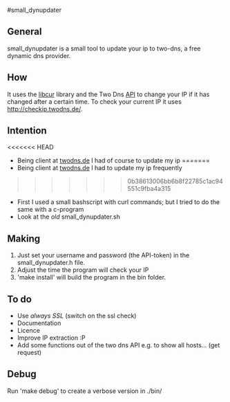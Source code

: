 #small_dynupdater

## General 
small_dynupdater is a small tool to update your ip to two-dns, a free dynamic dns provider.

## How
It uses the [libcur](http://curl.haxx.se/libcurl/ "libcurl") library and the Two Dns [API](https://twodns.de/de/api "API")
to change your IP if it has changed after a certain time. To check your current IP it uses http://checkip.twodns.de/. 

## Intention
<<<<<<< HEAD
* Being client at [twodns.de](http://twodns.de/ "twodns") I had of course to update my ip
=======
* Being client at [twodns.de](http://twodns.de/ "twodns") I had to update my ip frequently
>>>>>>> 0b38613006bb6b8f22785c1ac94551c9fba4a315
* First I used a small bashscript with curl commands; but I tried to do the same with a c-program
* Look at the *old* small_dynupdater.sh

## Making
1.	Just set your username and password (the API-token) in the small_dynupdater.h file. 
2.	Adjust the time the program will check your IP
3. 	'make install' will build the program in the bin folder. 


## To do
*	Use *always SSL* (switch on the ssl check)
*	Documentation
*	Licence
*	Improve IP extraction :P
*	Add some functions out of the two dns API e.g. to show all hosts... (get request)

## Debug
Run 'make debug' to create a verbose version in ./bin/
	


 

